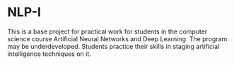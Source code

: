 # NLP-I

This is a base project for practical work for students in the computer science course Artificial Neural Networks and Deep Learning. 
The program may be underdeveloped. Students practice their skills in staging artificial intelligence techniques on it.
